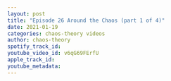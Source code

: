 ```yaml
---
layout: post
title: "Episode 26 Around the Chaos (part 1 of 4)"
date: 2021-01-19
categories: chaos-theory videos
author: chaos-theory
spotify_track_id: 
youtube_video_id: v6qG69FErfU
apple_track_id: 
youtube_metadata: 
---
```

